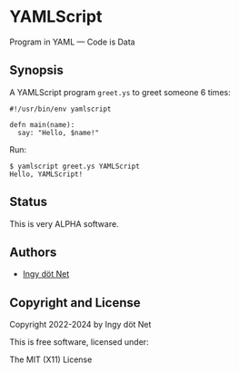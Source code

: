 YAMLScript
==========

Program in YAML — Code is Data


## Synopsis

A YAMLScript program `greet.ys` to greet someone 6 times:
```
#!/usr/bin/env yamlscript

defn main(name):
  say: "Hello, $name!"
```

Run:
```
$ yamlscript greet.ys YAMLScript
Hello, YAMLScript!
```


## Status

This is very ALPHA software.


## Authors

* [Ingy döt Net](https://github.com/ingydotnet)


## Copyright and License

Copyright 2022-2024 by Ingy döt Net

This is free software, licensed under:

  The MIT (X11) License
